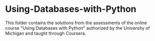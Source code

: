 # Using-Databases-with-Python
This folder contains the solutions from the assessments of the online course "Using Databases with Python" authorized by the University of Michigan and taught through Coursera.
